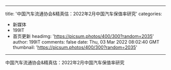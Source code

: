 
---
title: '中国汽车流通协会&精真估：2022年2月中国汽车保值率研究'
categories: 
 - 新媒体
 - 199IT
 - 首页更新
headimg: 'https://picsum.photos/400/300?random=2035'
author: 199IT
comments: false
date: Thu, 03 Mar 2022 08:02:40 GMT
thumbnail: 'https://picsum.photos/400/300?random=2035'
---

<div>   
中国汽车流通协会&精真估：2022年2月中国汽车保值率研究  
</div>
            
